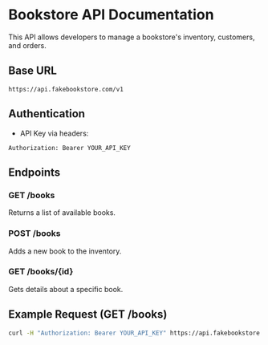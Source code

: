 # Bookstore API Documentation

This API allows developers to manage a bookstore's inventory, customers, and orders.

## Base URL
```
https://api.fakebookstore.com/v1
```

## Authentication
- API Key via headers:
```
Authorization: Bearer YOUR_API_KEY
```

## Endpoints

### GET /books
Returns a list of available books.

### POST /books
Adds a new book to the inventory.

### GET /books/{id}
Gets details about a specific book.

## Example Request (GET /books)
```bash
curl -H "Authorization: Bearer YOUR_API_KEY" https://api.fakebookstore.com/v1/books
```
